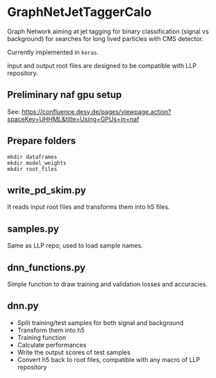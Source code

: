 # GraphNetJetTaggerCalo

Graph Network aiming at jet tagging for binary classification (signal vs background) for searches for long lived particles with CMS detector.

Currently implemented in ```keras```.

Input and output root files are designed to be compatible with LLP repository.

## Preliminary naf gpu setup
See: https://confluence.desy.de/pages/viewpage.action?spaceKey=UHHML&title=Using+GPUs+in+naf

## Prepare folders
```
mkdir dataframes
mkdir model_weights
mkdir root_files
```

## write_pd_skim.py
It reads input root files and transforms them into h5 files.

## samples.py
Same as LLP repo; used to load sample names.

## dnn_functions.py
Simple function to draw training and validation losses and accuracies.

## dnn.py
- Split training/test samples for both signal and background
- Transform them into h5
- Training function
- Calculate performances
- Write the output scores of test samples
- Convert h5 back to root files, compatible with any macro of LLP repository
